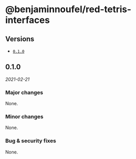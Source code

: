 # @benjaminnoufel/red-tetris-interfaces

## Versions

- [`0.1.0`](#010)

## 0.1.0

*2021-02-21*

### Major changes

None.

### Minor changes

None.

### Bug & security fixes

None.
